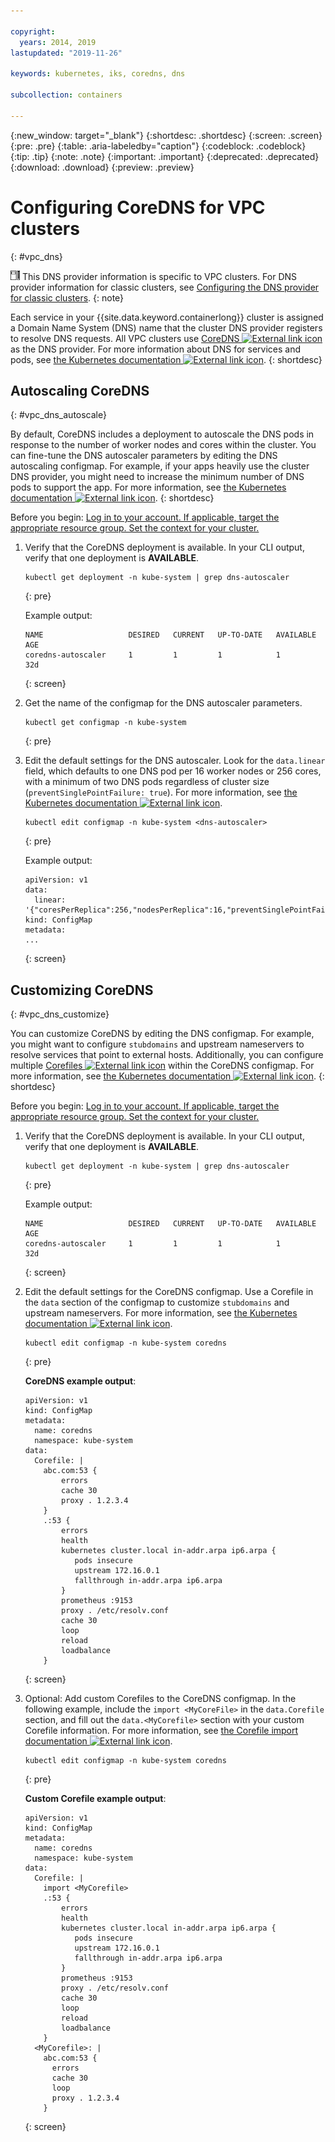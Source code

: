 ```yaml
---

copyright:
  years: 2014, 2019
lastupdated: "2019-11-26"

keywords: kubernetes, iks, coredns, dns

subcollection: containers

---
```


{:new_window: target="_blank"}
{:shortdesc: .shortdesc}
{:screen: .screen}
{:pre: .pre}
{:table: .aria-labeledby="caption"}
{:codeblock: .codeblock}
{:tip: .tip}
{:note: .note}
{:important: .important}
{:deprecated: .deprecated}
{:download: .download}
{:preview: .preview} 


# Configuring CoreDNS for VPC clusters
{: #vpc_dns}

<img src="images/icon-vpc.png" alt="VPC infrastructure provider icon" width="15" style="width:15px; border-style: none"/> This DNS provider information is specific to VPC clusters. For DNS provider information for classic clusters, see [Configuring the DNS provider for classic clusters](/docs/containers?topic=containers-cluster_dns).
{: note}

Each service in your {{site.data.keyword.containerlong}} cluster is assigned a Domain Name System (DNS) name that the cluster DNS provider registers to resolve DNS requests. All VPC clusters use [CoreDNS ![External link icon](../icons/launch-glyph.svg "External link icon")](https://coredns.io/) as the DNS provider. For more information about DNS for services and pods, see [the Kubernetes documentation ![External link icon](../icons/launch-glyph.svg "External link icon")](https://kubernetes.io/docs/concepts/services-networking/dns-pod-service/).
{: shortdesc}

## Autoscaling CoreDNS
{: #vpc_dns_autoscale}

By default, CoreDNS includes a deployment to autoscale the DNS pods in response to the number of worker nodes and cores within the cluster. You can fine-tune the DNS autoscaler parameters by editing the DNS autoscaling configmap. For example, if your apps heavily use the cluster DNS provider, you might need to increase the minimum number of DNS pods to support the app. For more information, see [the Kubernetes documentation ![External link icon](../icons/launch-glyph.svg "External link icon")](https://kubernetes.io/docs/tasks/administer-cluster/dns-horizontal-autoscaling/).
{: shortdesc}

Before you begin: [Log in to your account. If applicable, target the appropriate resource group. Set the context for your cluster.](/docs/containers?topic=containers-cs_cli_install#cs_cli_configure)

1.  Verify that the CoreDNS deployment is available. In your CLI output, verify that one deployment is **AVAILABLE**.
    ```
    kubectl get deployment -n kube-system | grep dns-autoscaler
    ```
    {: pre}

    Example output:
    ```
    NAME                   DESIRED   CURRENT   UP-TO-DATE   AVAILABLE   AGE
    coredns-autoscaler     1         1         1            1           32d
    ```
    {: screen}
2.  Get the name of the configmap for the DNS autoscaler parameters.
    ```
    kubectl get configmap -n kube-system
    ```
    {: pre}
3.  Edit the default settings for the DNS autoscaler. Look for the `data.linear` field, which defaults to one DNS pod per 16 worker nodes or 256 cores, with a minimum of two DNS pods regardless of cluster size (`preventSinglePointFailure: true`). For more information, see [the Kubernetes documentation ![External link icon](../icons/launch-glyph.svg "External link icon")](https://kubernetes.io/docs/tasks/administer-cluster/dns-horizontal-autoscaling/#tuning-autoscaling-parameters).
    ```
    kubectl edit configmap -n kube-system <dns-autoscaler>
    ```
    {: pre}

    Example output:
    ```
    apiVersion: v1
    data:
      linear: '{"coresPerReplica":256,"nodesPerReplica":16,"preventSinglePointFailure":true}'
    kind: ConfigMap
    metadata:
    ...
    ```
    {: screen}

## Customizing CoreDNS
{: #vpc_dns_customize}

You can customize CoreDNS by editing the DNS configmap. For example, you might want to configure `stubdomains` and upstream nameservers to resolve services that point to external hosts. Additionally, you can configure multiple [Corefiles ![External link icon](../icons/launch-glyph.svg "External link icon")](https://coredns.io/2017/07/23/corefile-explained/) within the CoreDNS configmap. For more information, see [the Kubernetes documentation ![External link icon](../icons/launch-glyph.svg "External link icon")](https://kubernetes.io/docs/tasks/administer-cluster/dns-custom-nameservers/).
{: shortdesc}

Before you begin: [Log in to your account. If applicable, target the appropriate resource group. Set the context for your cluster.](/docs/containers?topic=containers-cs_cli_install#cs_cli_configure)

1.  Verify that the CoreDNS deployment is available. In your CLI output, verify that one deployment is **AVAILABLE**.
    ```
    kubectl get deployment -n kube-system | grep dns-autoscaler
    ```
    {: pre}

    Example output:
    ```
    NAME                   DESIRED   CURRENT   UP-TO-DATE   AVAILABLE   AGE
    coredns-autoscaler     1         1         1            1           32d
    ```
    {: screen}
2.  Edit the default settings for the CoreDNS configmap. Use a Corefile in the `data` section of the configmap to customize `stubdomains` and upstream nameservers. For more information, see [the Kubernetes documentation ![External link icon](../icons/launch-glyph.svg "External link icon")](https://kubernetes.io/docs/tasks/administer-cluster/dns-custom-nameservers/#coredns).
    ```
    kubectl edit configmap -n kube-system coredns
    ```
    {: pre}

    **CoreDNS example output**:
      ```
      apiVersion: v1
      kind: ConfigMap
      metadata:
        name: coredns
        namespace: kube-system
      data:
        Corefile: |
          abc.com:53 {
              errors
              cache 30
              proxy . 1.2.3.4
          }
          .:53 {
              errors
              health
              kubernetes cluster.local in-addr.arpa ip6.arpa {
                 pods insecure
                 upstream 172.16.0.1
                 fallthrough in-addr.arpa ip6.arpa
              }
              prometheus :9153
              proxy . /etc/resolv.conf
              cache 30
              loop
              reload
              loadbalance
          }
      ```
      {: screen}
3.  Optional: Add custom Corefiles to the CoreDNS configmap. In the following example, include the `import <MyCoreFile>` in the `data.Corefile` section, and fill out the `data.<MyCorefile>` section with your custom Corefile information. For more information, see [the Corefile import documentation ![External link icon](../icons/launch-glyph.svg "External link icon")](https://coredns.io/plugins/import/).
    ```
    kubectl edit configmap -n kube-system coredns
    ```
    {: pre}

    **Custom Corefile example output**:
    ```
    apiVersion: v1
    kind: ConfigMap
    metadata:
      name: coredns
      namespace: kube-system
    data:
      Corefile: |
        import <MyCorefile>
        .:53 {
            errors
            health
            kubernetes cluster.local in-addr.arpa ip6.arpa {
               pods insecure
               upstream 172.16.0.1
               fallthrough in-addr.arpa ip6.arpa
            }
            prometheus :9153
            proxy . /etc/resolv.conf
            cache 30
            loop
            reload
            loadbalance
        }
      <MyCorefile>: |
        abc.com:53 {
          errors
          cache 30
          loop
          proxy . 1.2.3.4
        }
    ```
    {: screen}
